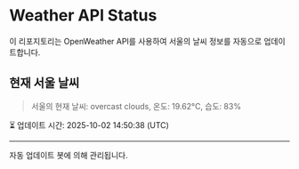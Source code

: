 
# Weather API Status

이 리포지토리는 OpenWeather API를 사용하여 서울의 날씨 정보를 자동으로 업데이트합니다.

## 현재 서울 날씨
> 서울의 현재 날씨: overcast clouds, 온도: 19.62°C, 습도: 83%

⏳ 업데이트 시간: 2025-10-02 14:50:38 (UTC)

---
자동 업데이트 봇에 의해 관리됩니다.

